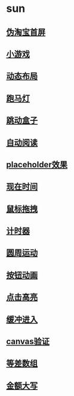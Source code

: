 # sun
## [伪淘宝首屏](https://malesun.github.io/sun/taobao)
## [小游戏](https://malesun.github.io/sun/demo/)
## [动态布局](https://malesun.github.io/sun/demo/layoutAuto.html)
## [跑马灯](https://malesun.github.io/sun/demo/viewpager.html)
## [跳动盒子 ](https://malesun.github.io/sun/demo/viewSpectra.html)
## [自动阅读](https://malesun.github.io/sun/demo/readAuto.html)
## [placeholder效果](https://malesun.github.io/sun/demo/placeholderJS.html)
## [现在时间 ](https://malesun.github.io/sun/demo/nowTime.html)
## [鼠标拖拽](https://malesun.github.io/sun/demo/mouseDrag.html)
## [计时器](https://malesun.github.io/sun/demo/clock.html)
## [圆周运动](https://malesun.github.io/sun/demo/cirMotion.html)
## [按钮动画](https://malesun.github.io/sun/demo/btnCartoon.html)
## [点击高亮](https://malesun.github.io/sun/demo/boxHigh.html)
## [缓冲进入](https://malesun.github.io/sun/demo/boxBuffer.html)
## [canvas验证](https://malesun.github.io/sun/demo/authcode.html)
## [等差数组](https://malesun.github.io/sun/demo/arithArr.html)
## [金额大写](https://malesun.github.io/sun/demo/amountInword.html)
